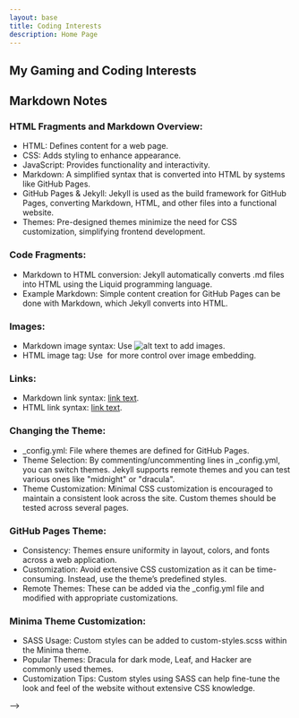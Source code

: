 ```yaml
---
layout: base
title: Coding Interests
description: Home Page
---
```


## My Gaming and Coding Interests


## Markdown Notes


### HTML Fragments and Markdown Overview:

- HTML: Defines content for a web page.
- CSS: Adds styling to enhance appearance.
- JavaScript: Provides functionality and interactivity.
- Markdown: A simplified syntax that is converted into HTML by systems like GitHub Pages.
- GitHub Pages & Jekyll: Jekyll is used as the build framework for GitHub Pages, converting Markdown, HTML, and other files into a functional website.
- Themes: Pre-designed themes minimize the need for CSS customization, simplifying frontend development.


### Code Fragments:

- Markdown to HTML conversion: Jekyll automatically converts .md files into HTML using the Liquid programming language.
- Example Markdown: Simple content creation for GitHub Pages can be done with Markdown, which Jekyll converts into HTML.

  

### Images:

- Markdown image syntax: Use ![alt text](image_url) to add images.
- HTML image tag: Use <img> for more control over image embedding.

  
### Links:

- Markdown link syntax: [link text](URL).
- HTML link syntax: <a href="URL">link text</a>.


### Changing the Theme:

- _config.yml: File where themes are defined for GitHub Pages.
- Theme Selection: By commenting/uncommenting lines in _config.yml, you can switch themes. Jekyll supports remote themes and you can test various ones like "midnight" or "dracula".
- Theme Customization: Minimal CSS customization is encouraged to maintain a consistent look across the site. Custom themes should be tested across several pages.

  
### GitHub Pages Theme:

- Consistency: Themes ensure uniformity in layout, colors, and fonts across a web application.
- Customization: Avoid extensive CSS customization as it can be time-consuming. Instead, use the theme’s predefined styles.
- Remote Themes: These can be added via the _config.yml file and modified with appropriate customizations.

  
### Minima Theme Customization:

- SASS Usage: Custom styles can be added to custom-styles.scss within the Minima theme.
- Popular Themes: Dracula for dark mode, Leaf, and Hacker are commonly used themes.
- Customization Tips: Custom styles using SASS can help fine-tune the look and feel of the website without extensive CSS knowledge.

<!-- from https://github.com/utterance/utterances -->
<script src="https://utteranc.es/client.js"
        repo="nighthawkcoders/portfolio_2025"
        issue-term="title"
        label="blogpost-comment"
        theme="github-light"
        crossorigin="anonymous"
        async>
</script>
-->
